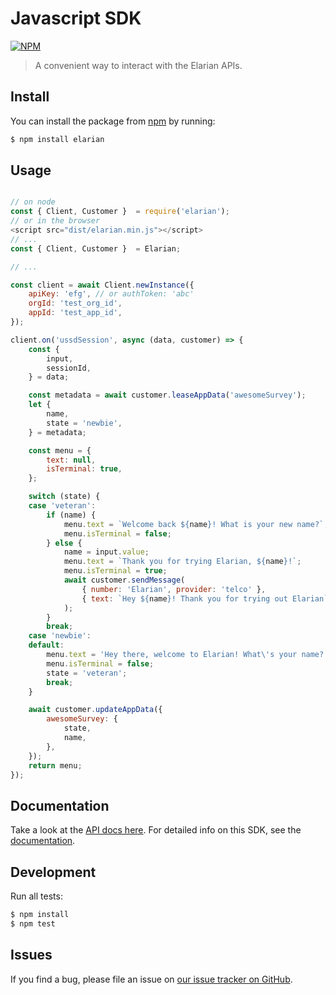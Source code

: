 # Javascript SDK

[![NPM](https://nodei.co/npm/elarian.png?downloads=true&downloadRank=true&stars=true)](https://www.npmjs.org/package/elarian)

> A convenient way to interact with the Elarian APIs.



## Install

You can install the package from [npm](https://www.npmjs.com/package/elarian) by running: 

```bash
$ npm install elarian
```

## Usage

```javascript

// on node
const { Client, Customer }  = require('elarian');
// or in the browser
<script src="dist/elarian.min.js"></script>
// ...
const { Client, Customer }  = Elarian;

// ...

const client = await Client.newInstance({
    apiKey: 'efg', // or authToken: 'abc'
    orgId: 'test_org_id',
    appId: 'test_app_id',
});

client.on('ussdSession', async (data, customer) => {
    const {
        input,
        sessionId,
    } = data;

    const metadata = await customer.leaseAppData('awesomeSurvey');
    let {
        name,
        state = 'newbie',
    } = metadata;

    const menu = {
        text: null,
        isTerminal: true,
    };

    switch (state) {
    case 'veteran':
        if (name) {
            menu.text = `Welcome back ${name}! What is your new name?`;
            menu.isTerminal = false;
        } else {
            name = input.value;
            menu.text = `Thank you for trying Elarian, ${name}!`;
            menu.isTerminal = true;
            await customer.sendMessage(
                { number: 'Elarian', provider: 'telco' },
                { text: `Hey ${name}! Thank you for trying out Elarian` },
            );
        }
        break;
    case 'newbie':
    default:
        menu.text = 'Hey there, welcome to Elarian! What\'s your name?';
        menu.isTerminal = false;
        state = 'veteran';
        break;
    }

    await customer.updateAppData({
        awesomeSurvey: {
            state,
            name,
        },
    });
    return menu;
});

```

## Documentation

Take a look at the [API docs here](http://docs.elarian.com). For detailed info on this SDK, see the [documentation](https://elarianltd.github.io/javascript-sdk/Client.html).

## Development

Run all tests:

```bash
$ npm install
$ npm test
```

## Issues

If you find a bug, please file an issue on [our issue tracker on GitHub](https://github.com/ElarianLtd/javascript-sdk/issues).
